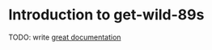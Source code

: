 # Introduction to get-wild-89s

TODO: write [great documentation](http://jacobian.org/writing/what-to-write/)
